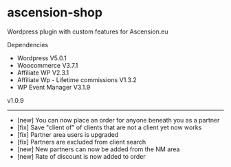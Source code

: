 # ascension-shop
Wordpress plugin with custom features for Ascension.eu

Dependencies
- Wordpress V5.0.1
- Woocommerce V3.7.1
- Affiliate WP V2.3.1
- Affiliate Wp - Lifetime commissions V1.3.2
- WP Event Manager V3.1.9
 
v1.0.9
**************
- [new] You can now place an order for anyone beneath you as a partner
- [fix] Save "client of"  of clients that are not a client yet now works
- [fix] Partner area users is upgraded
- [fix] Partners are excluded from client search
- [new] New partners can now be added from the NM area
- [new] Rate of discount is now added to order
